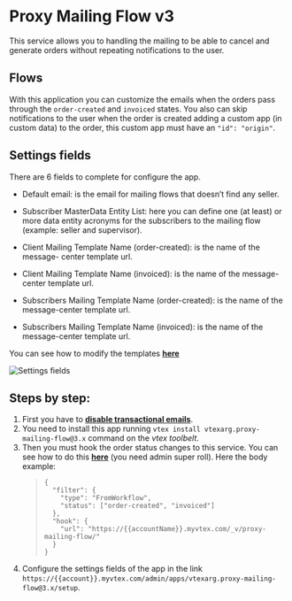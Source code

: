 # Proxy Mailing Flow v3

This service allows you to handling the mailing to be able to cancel and generate orders without repeating notifications to the user.

## Flows

With this application you can customize the emails when the orders pass through the `order-created` and `invoiced` states. You also can skip notifications to the user when the order is created adding a custom app (in custom data) to the order, this custom app must have an `"id": "origin"`.

## Settings fields
There are 6 fields to complete for configure the app.
- Default email: is the email for mailing flows that doesn’t find any seller.

- Subscriber MasterData Entity List: here you can define one (at least) or more data entity acronyms for the subscribers to the mailing flow (example: seller and supervisor).

- Client Mailing Template Name (order-created): is the name of the message-		center template url.

- Client Mailing Template Name (invoiced): is the name of the message-center template url.

- Subscribers Mailing Template Name (order-created): is the name of the message-center template url.

- Subscribers Mailing Template Name (invoiced): is the name of the message-center template url.

You can see how to modify the templates [**here**](https://developers.vtex.com/vtex-rest-api/docs/how-to-set-up-functions-in-the-message-center-templates)

![Settings fields](https://user-images.githubusercontent.com/55720621/135907990-74d3fd11-e2fb-4232-9a79-e26772f71dba.png)
## Steps by step:
1. First you have to [**disable transactional emails**](https://help.vtex.com/en/tutorial/how-to-disable-a-transactional-email--frequentlyAskedQuestions_6715). 
2. You need to install this app running `vtex install vtexarg.proxy-mailing-flow@3.x` command on the *vtex toolbelt*.
3. Then you must hook the order status changes to this service. You can see how to do this [**here**](https://developers.vtex.com/vtex-rest-api/reference/order-hook-1#hookconfiguration) (you need admin super roll). Here the body example:
    >     {
    >       "filter": {
    >         "type": "FromWorkflow",
    >         "status": ["order-created", "invoiced"]
    >       },
    >       "hook": {
    >         "url": "https://{{accountName}}.myvtex.com/_v/proxy-mailing-flow/"
    >       }
    >     }
4. Configure the settings fields of the app in the link `https://{{account}}.myvtex.com/admin/apps/vtexarg.proxy-mailing-flow@3.x/setup`.
